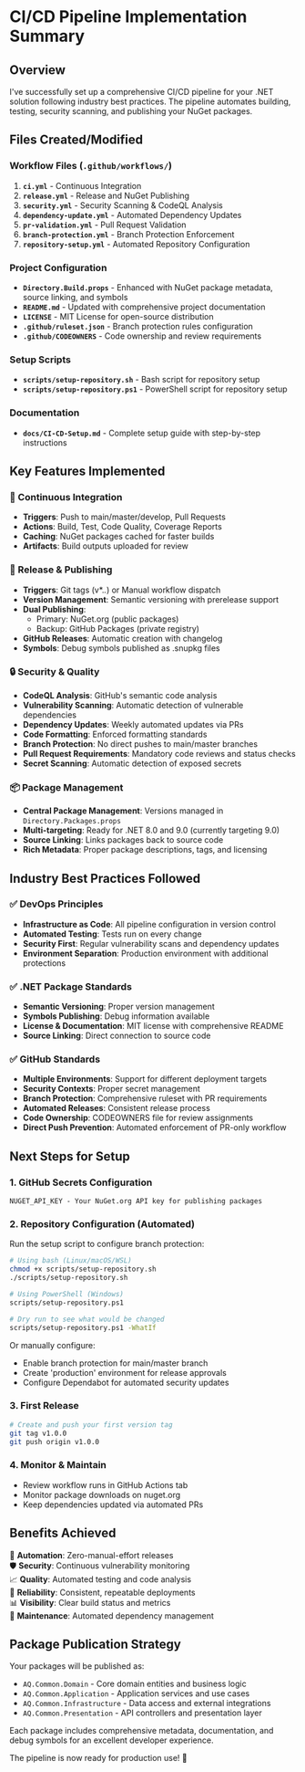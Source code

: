 # CI/CD Pipeline Implementation Summary

## Overview
I've successfully set up a comprehensive CI/CD pipeline for your .NET solution following industry best practices. The pipeline automates building, testing, security scanning, and publishing your NuGet packages.

## Files Created/Modified

### Workflow Files (`.github/workflows/`)
1. **`ci.yml`** - Continuous Integration
2. **`release.yml`** - Release and NuGet Publishing 
3. **`security.yml`** - Security Scanning & CodeQL Analysis
4. **`dependency-update.yml`** - Automated Dependency Updates
5. **`pr-validation.yml`** - Pull Request Validation
6. **`branch-protection.yml`** - Branch Protection Enforcement
7. **`repository-setup.yml`** - Automated Repository Configuration

### Project Configuration
- **`Directory.Build.props`** - Enhanced with NuGet package metadata, source linking, and symbols
- **`README.md`** - Updated with comprehensive project documentation
- **`LICENSE`** - MIT License for open-source distribution
- **`.github/ruleset.json`** - Branch protection rules configuration
- **`.github/CODEOWNERS`** - Code ownership and review requirements

### Setup Scripts
- **`scripts/setup-repository.sh`** - Bash script for repository setup
- **`scripts/setup-repository.ps1`** - PowerShell script for repository setup

### Documentation
- **`docs/CI-CD-Setup.md`** - Complete setup guide with step-by-step instructions

## Key Features Implemented

### 🔄 Continuous Integration
- **Triggers**: Push to main/master/develop, Pull Requests
- **Actions**: Build, Test, Code Quality, Coverage Reports
- **Caching**: NuGet packages cached for faster builds
- **Artifacts**: Build outputs uploaded for review

### 🚀 Release & Publishing
- **Triggers**: Git tags (v*.*.*) or Manual workflow dispatch
- **Version Management**: Semantic versioning with prerelease support
- **Dual Publishing**: 
  - Primary: NuGet.org (public packages)
  - Backup: GitHub Packages (private registry)
- **GitHub Releases**: Automatic creation with changelog
- **Symbols**: Debug symbols published as .snupkg files

### 🔒 Security & Quality
- **CodeQL Analysis**: GitHub's semantic code analysis
- **Vulnerability Scanning**: Automatic detection of vulnerable dependencies
- **Dependency Updates**: Weekly automated updates via PRs
- **Code Formatting**: Enforced formatting standards
- **Branch Protection**: No direct pushes to main/master branches
- **Pull Request Requirements**: Mandatory code reviews and status checks
- **Secret Scanning**: Automatic detection of exposed secrets

### 📦 Package Management
- **Central Package Management**: Versions managed in `Directory.Packages.props`
- **Multi-targeting**: Ready for .NET 8.0 and 9.0 (currently targeting 9.0)
- **Source Linking**: Links packages back to source code
- **Rich Metadata**: Proper package descriptions, tags, and licensing

## Industry Best Practices Followed

### ✅ DevOps Principles
- **Infrastructure as Code**: All pipeline configuration in version control
- **Automated Testing**: Tests run on every change
- **Security First**: Regular vulnerability scans and dependency updates
- **Environment Separation**: Production environment with additional protections

### ✅ .NET Package Standards
- **Semantic Versioning**: Proper version management
- **Symbols Publishing**: Debug information available
- **License & Documentation**: MIT license with comprehensive README
- **Source Linking**: Direct connection to source code

### ✅ GitHub Standards
- **Multiple Environments**: Support for different deployment targets  
- **Security Contexts**: Proper secret management
- **Branch Protection**: Comprehensive ruleset with PR requirements
- **Automated Releases**: Consistent release process
- **Code Ownership**: CODEOWNERS file for review assignments
- **Direct Push Prevention**: Automated enforcement of PR-only workflow

## Next Steps for Setup

### 1. GitHub Secrets Configuration
```
NUGET_API_KEY - Your NuGet.org API key for publishing packages
```

### 2. Repository Configuration (Automated)
Run the setup script to configure branch protection:
```bash
# Using bash (Linux/macOS/WSL)
chmod +x scripts/setup-repository.sh
./scripts/setup-repository.sh

# Using PowerShell (Windows)
scripts/setup-repository.ps1

# Dry run to see what would be changed
scripts/setup-repository.ps1 -WhatIf
```

Or manually configure:
- Enable branch protection for main/master branch
- Create 'production' environment for release approvals
- Configure Dependabot for automated security updates

### 3. First Release
```bash
# Create and push your first version tag
git tag v1.0.0
git push origin v1.0.0
```

### 4. Monitor & Maintain
- Review workflow runs in GitHub Actions tab
- Monitor package downloads on nuget.org
- Keep dependencies updated via automated PRs

## Benefits Achieved

🎯 **Automation**: Zero-manual-effort releases  
🛡️ **Security**: Continuous vulnerability monitoring  
📈 **Quality**: Automated testing and code analysis  
🚀 **Reliability**: Consistent, repeatable deployments  
📊 **Visibility**: Clear build status and metrics  
🔄 **Maintenance**: Automated dependency management  

## Package Publication Strategy

Your packages will be published as:
- `AQ.Common.Domain` - Core domain entities and business logic
- `AQ.Common.Application` - Application services and use cases  
- `AQ.Common.Infrastructure` - Data access and external integrations
- `AQ.Common.Presentation` - API controllers and presentation layer

Each package includes comprehensive metadata, documentation, and debug symbols for an excellent developer experience.

The pipeline is now ready for production use! 🎉
